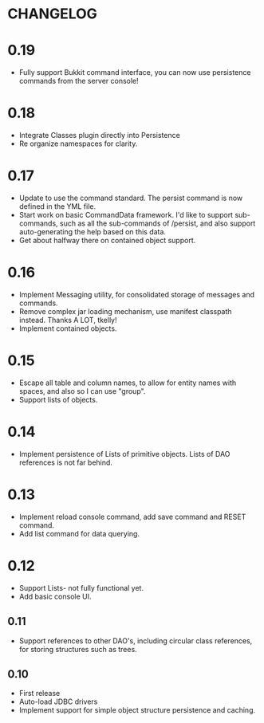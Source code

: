 # CHANGELOG

# 0.19

 - Fully support Bukkit command interface, you can now use persistence commands from the server console!

# 0.18

 - Integrate Classes plugin directly into Persistence
 - Re organize namespaces for clarity.

# 0.17

 - Update to use the command standard. The persist command is now defined in the YML file.
 - Start work on basic CommandData framework. I'd like to support sub-commands, such as all the sub-commands of /persist,
   and also support auto-generating the help based on this data.
 - Get about halfway there on contained object support.

# 0.16

 - Implement Messaging utility, for consolidated storage of messages and commands.
 - Remove complex jar loading mechanism, use manifest classpath instead. Thanks A LOT, tkelly!
 - Implement contained objects.

# 0.15

 - Escape all table and column names, to allow for entity names with spaces, and also so I can use "group".
 - Support lists of objects.

# 0.14

 - Implement persistence of Lists of primitive objects. Lists of DAO references is not far behind.

# 0.13

 - Implement reload console command, add save command and RESET command.
 - Add list command for data querying.

# 0.12

- Support Lists- not fully functional yet.
- Add basic console UI.

## 0.11

- Support references to other DAO's, including circular class references, for storing structures such as trees.

## 0.10

- First release
- Auto-load JDBC drivers
- Implement support for simple object structure persistence and caching.
